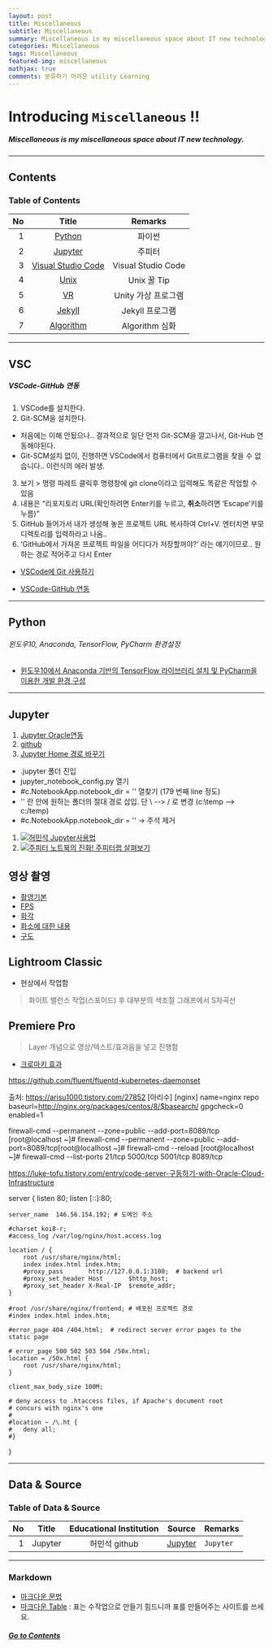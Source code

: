 ```yaml
---
layout: post
title: Miscellaneous
subtitle: Miscellaneous
summary: Miscellaneous is my miscellaneous space about IT new technology. 
categories: Miscellaneous
tags: Miscellaneous
featured-img: miscellaneous
mathjax: true
comments: 분류하기 어려운 utility Learning
---
```


# Introducing `Miscellaneous` !!

##### Miscellaneous is my miscellaneous space about IT new technology.

---

## Contents

### Table of Contents

|No|Title|Remarks|
|-:|:--:|:-:|
|1|[Python](#python) |파이썬|
|2|[Jupyter](#jupyter) |주피터|
|3|[Visual Studio Code](#vsc) |Visual Studio Code|
|4|[Unix](/_pages/Miscellaneous/2018-12-22-StoryTelling)|Unix 꿀 Tip|
|5|[VR](/_pages/Miscellaneous/2018-12-18-KIPFA-VRARMR)|Unity 가상 프로그램|
|6|[Jekyll](/_pages/Miscellaneous/2018-12-13-Jekyll)|Jekyll 프로그램|
|7|[Algorithm](/_pages/Miscellaneous/2018-12-15-Algorithm)|Algorithm 심화|

---

## VSC

##### VSCode-GitHub 연동

1. VSCode를 설치한다.
2. Git-SCM을 설치한다.

* 처음에는 이해 안됬으나.. 결과적으로  일단 먼저 Git-SCM을 깔고나서, Git-Hub 연동해야된다.
* Git-SCM설치 없이,  진행하면 VSCode에서 컴퓨터에서 Git프로그램을 찾을 수 없습니다.. 이런식의 에러 발생.

3. 보기 > 명령 파레트 클릭후 명령창에 git clone이라고 입력해도 똑같은 작업할 수 있음
4. 내용은 “리포지토리 URL(확인하려면 Enter키를 누르고, **취소**하려면 ‘Escape’키를 누름)”
5. GitHub 들어가서 내가 생성해 놓은 프로젝트 URL 복사하여 Ctrl+V.
엔터치면 부모디렉토리를 입력하라고 나옴..
6. ‘GitHub에서 가져온 프로젝트 파일을 어디다가 저장할꺼야?’ 라는 얘기이므로.. 원하는 경로 적어주고 다시 Enter

* [VSCode에 Git 사용하기](http://ccambo.gitlab.io/2017/07/09/VSCODE-VSCode%EC%97%90-Git-%EC%82%AC%EC%9A%A9%ED%95%98%EA%B8%B0/)

* [VSCode-GitHub 연동](http://www.ruokit.com/index.php/2017/10/28/vscode-github/)

---

## Python

###### 윈도우10, Anaconda, TensorFlow, PyCharm 환경설정

* [윈도우10에서 Anaconda 기반의 TensorFlow 라이브러리 설치 및 PyCharm을 이용한 개발 환경 구성](http://agiantmind.tistory.com/176)

---

## Jupyter

1. [Jupyter Oracle연동](https://db-blog.web.cern.ch/blog/luca-canali/2016-06-ipythonjupyter-notebooks-oracle)
2. [github](https://github.com/LucaCanali/Miscellaneous/blob/master/Oracle_Jupyter/Oracle_IPython_cx_Oracle_pandas.ipynb)  
3. [Jupyter Home 경로 바꾸기](http://luke77.tistory.com/52)

* .jupyter 폴더 진입
* jupyter_notebook_config.py 열기
* #c.NotebookApp.notebook_dir = '' 열찾기 (179 번째 line 정도)
* '' 란 안에 원하는 폴더의 절대 경로 삽입. 단 \ --> / 로 변경 (c:\temp --> c:/temp)
* #c.NotebookApp.notebook_dir = ''  → 주석 제거
1. [![허민석 Jupyter사용법](http://img.youtube.com/vi/SLPo0o_HArs/0.jpg)](https://youtu.be/SLPo0o_HArs) 
2. [![주피터 노트북의 진화! 주피터랩 살펴보기](http://img.youtube.com/vi/70sRgL42c1w/0.jpg)](https://youtu.be/70sRgL42c1w)

## 영상 촬영

* [촬영기본](https://youtu.be/CD0pRAx0LHc)
* [FPS](https://youtu.be/cBvZJRwLvfI)
* [화각](https://youtu.be/jiqphhL4RlE)
* [화소에 대한 내용](https://youtu.be/NTyfr5iLrTE)
* [구도](https://youtu.be/6PvPFdrk6Cg)

## Lightroom Classic

* 현상에서 작업함
  
> 화이트 밸런스 작업(스포이드) 후 대부분의 색조절
> 그래프에서 S자곡선

## Premiere Pro

> Layer 개념으로 영상/텍스트/효과음을 넣고 진행함
 
* [크로마키 효과](https://www.youtube.com/watch?v=B_fNqhiwCJQ)

https://github.com/fluent/fluentd-kubernetes-daemonset 

출처: https://arisu1000.tistory.com/27852 [아리수]
[nginx]
name=nginx repo
baseurl=http://nginx.org/packages/centos/8/$basearch/
gpgcheck=0
enabled=1

firewall-cmd --permanent --zone=public --add-port=8089/tcp
[root@localhost ~]# firewall-cmd --permanent --zone=public --add-port=8089/tcp[root@localhost ~]# firewall-cmd --reload
[root@localhost ~]# firewall-cmd --list-ports 
21/tcp 5000/tcp 5001/tcp 8089/tcp

https://luke-tofu.tistory.com/entry/code-server-구동하기-with-Oracle-Cloud-Infrastructure

server {
    listen       80;
    listen       [::]:80;

    server_name  146.56.154.192; # 도메인 주소

    #charset koi8-r;
    #access_log /var/log/nginx/host.access.log  

    location / {
        root /usr/share/nginx/html;
        index index.html index.htm;              
        #proxy_pass       http://127.0.0.1:3100;  # backend url
        #proxy_set_header Host       $http_host;
        #proxy_set_header X-Real-IP  $remote_addr;
    }      

    #root /usr/share/nginx/frontend; # 배포된 프로젝트 경로
    #index index.html index.htm;

    #error_page 404 /404.html;  # redirect server error pages to the static page

    # error_page 500 502 503 504 /50x.html;
    location = /50x.html { 
        root /usr/share/nginx/html; 
    }       

    client_max_body_size 100M;

    # deny access to .htaccess files, if Apache's document root 
    # concurs with nginx's one 
    # 
    #location ~ /\.ht { 
    #   deny all; 
    #}    
}


---

## Data & Source

### Table of Data & Source

|No|Title|Educational Institution|Source|Remarks|
|-:|:--:|:--:|:--:|:-|
|1|Jupyter|허민석 github|[Jupyter](/_pages/Miscellaneous/src/Jupyter.ipynb)|`Jupyter`|

---

### Markdown

* [마크다운 문법](https://eungbean.github.io/2018/06/11/How-to-use-markdown/)
* [마크다운 Table](http://www.tablesgenerator.com/markdown_tables) : 표는 수작업으로 만들기 힘드니까 표를 만들어주는 사이트를 쓰세요.

##### [Go to Contents](#contents)